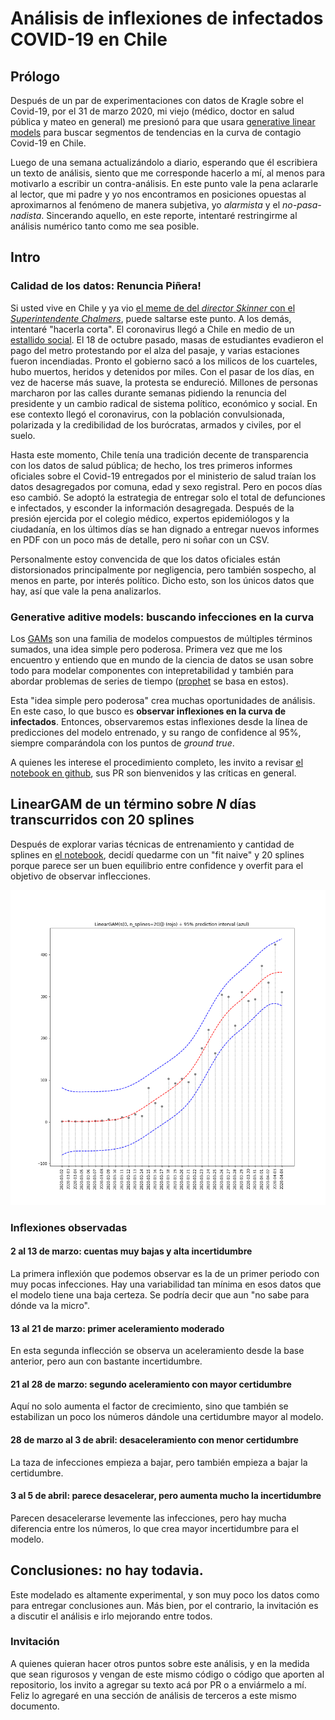 # Análisis de inflexiones de infectados COVID-19 en Chile

## Prólogo
Después de un par de experimentaciones con datos de Kragle sobre el Covid-19, por el 31 de marzo 2020, mi viejo (médico, doctor en salud pública y mateo en general) me presionó para que usara [generative linear models](https://pygam.readthedocs.io/en/latest/notebooks/tour_of_pygam.html) para buscar segmentos de tendencias en la curva de contagio Covid-19 en Chile.

Luego de una semana actualizándolo a diario, esperando que él escribiera un texto de análisis, siento que me corresponde hacerlo a mí, al menos para motivarlo a escribir un contra-análisis. En este punto vale la pena aclararle al lector, que mi padre y yo nos encontramos en posiciones opuestas al aproximarnos al fenómeno de manera subjetiva, yo _alarmista_ y el _no-pasa-nadista_. Sincerando aquello, en este reporte, intentaré restringirme al análisis numérico tanto como me sea posible.

## Intro
### Calidad de los datos: Renuncia Piñera!

Si usted vive en Chile y ya vio [el meme de del _director Skinner_ con el _Superintendente Chalmers_](https://github.com/verasativa/covi-19-chile/blob/master/docs/photo_2020-04-04%2012.37.01.jpeg), puede saltarse este punto. A los demás, intentaré "hacerla corta".
El coronavirus llegó a Chile en medio de un [estallido social](https://es.wikipedia.org/wiki/Protestas_en_Chile_de_2019-2020). El 18 de octubre pasado, masas de estudiantes evadieron el pago del metro protestando por el alza del pasaje, y varias estaciones fueron incendiadas. Pronto el gobierno sacó a los milicos de los cuarteles, hubo muertos, heridos y detenidos por miles. Con el pasar de los días, en vez de hacerse más suave, la protesta se endureció. Millones de personas marcharon por las calles durante semanas pidiendo la renuncia del presidente y un cambio radical de sistema político, económico y social. En ese contexto llegó el coronavirus, con la población convulsionada, polarizada y la credibilidad de los burócratas, armados y civiles, por el suelo.

Hasta este momento, Chile tenía una tradición decente de transparencia con los datos de salud pública; de hecho, los tres primeros informes oficiales sobre el Covid-19 entregados por el ministerio de salud traían los datos desagregados por comuna, edad y sexo registral. Pero en pocos días eso cambió. Se adoptó la estrategia de entregar solo el total de defunciones e infectados, y esconder la información desagregada. Después de la presión ejercida por el colegio médico, expertos epidemiólogos y la ciudadanía, en los últimos días se han dignado a entregar nuevos informes en PDF con un poco más de detalle, pero ni soñar con un CSV.


Personalmente estoy convencida de que los datos oficiales están distorsionados principalmente por negligencia, pero también sospecho, al menos en parte, por interés político. Dicho esto, son los únicos datos que hay, así que vale la pena analizarlos.


### Generative aditive models: buscando infecciones en la curva
Los [GAMs](https://www.youtube.com/watch?v=XQ1vk7wEI7c) son una familia de modelos compuestos de múltiples términos sumados, una idea simple pero poderosa. Primera vez que me los encuentro y entiendo que en mundo de la ciencia de datos se usan sobre todo para modelar componentes con intepretabilidad y también para abordar problemas de series de tiempo ([prophet](https://facebook.github.io/prophet/) se basa en estos).

Esta "idea simple pero poderosa" crea muchas oportunidades de análisis. En este caso, lo que busco es __observar inflexiones en la curva de infectados__. Entonces, observaremos estas inflexiones desde la línea de predicciones del modelo entrenado, y su rango de confidence al 95%, siempre comparándola con los puntos de _ground true_.

A quienes les interese el procedimiento completo, les invito a revisar [el notebook en github](https://github.com/verasativa/covi-19-chile/blob/master/GAMs.ipynb), sus PR son bienvenidos y las críticas en general.

## LinearGAM de un término sobre _N_ días transcurridos con 20 splines
Después de explorar varias técnicas de entrenamiento y cantidad de splines en [el notebook](https://github.com/verasativa/covi-19-chile/blob/master/GAMs.ipynb), decidí quedarme con un "fit naive" y 20 splines porque parece ser un buen equilibrio entre confidence y overfit para el objetivo de observar inflecciones.

![plot](docs/LinearGAM%28s%280%2C%20n_splines%3D20%29%5D%29%20%28rojo%29%20%2B%2095%25%20prediction%20interval%20%28azul%29.png)

### Inflexiones observadas
#### 2 al 13 de marzo: cuentas muy bajas y alta incertidumbre
La primera inflexión que podemos observar es la de un primer periodo con muy pocas infecciones. Hay una variabilidad tan mínima en esos datos que el modelo tiene una baja certeza. Se podría decir que aun "no sabe para dónde va la micro".
#### 13 al 21 de marzo: primer aceleramiento moderado
En esta segunda inflección se observa un aceleramiento desde la base anterior, pero aun con bastante incertidumbre.
#### 21 al 28 de marzo: segundo aceleramiento con mayor certidumbre
Aquí no solo aumenta el factor de crecimiento, sino que también se estabilizan un poco los números dándole una certidumbre mayor al modelo.
#### 28 de marzo al 3 de abril: desaceleramiento con menor certidumbre
La taza de infecciones empieza a bajar, pero también empieza a bajar la certidumbre.
#### 3 al 5 de abril: parece desacelerar, pero aumenta mucho la incertidumbre
Parecen desacelerarse levemente las infecciones, pero hay mucha diferencia entre los números, lo que crea mayor incertidumbre para el modelo.

## Conclusiones: no hay todavia.
Este modelado es altamente experimental, y son muy poco los datos como para entregar conclusiones aun. Más bien, por el contrario, la invitación es a discutir el análisis e irlo mejorando entre todos.

### Invitación
A quienes quieran hacer otros puntos sobre este análisis, y en la medida que sean rigurosos y vengan de este mismo código o código que aporten al repositorio, los invito a agregar su texto acá por PR o a enviármelo a mí. Feliz lo agregaré en una sección de análisis de terceros a este mismo documento.